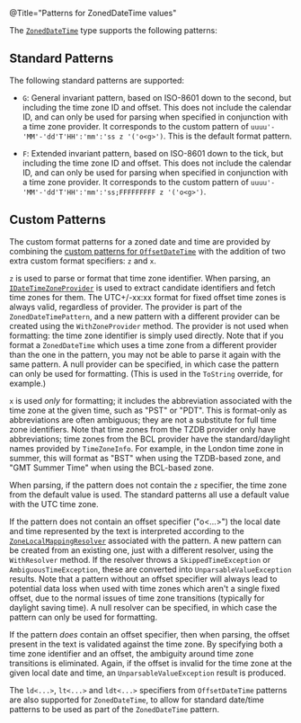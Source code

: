 @Title="Patterns for ZonedDateTime values"

The [`ZonedDateTime`](noda-type://NodaTime.ZonedDateTime) type supports the following patterns:

Standard Patterns
-----------------

The following standard patterns are supported:

- `G`: General invariant pattern, based on ISO-8601 down to the second, but including the time zone ID and offset. This does not include the calendar ID, and can only be used for parsing when
specified in conjunction with a time zone provider. It corresponds to the custom pattern of `uuuu'-'MM'-'dd'T'HH':'mm':'ss z '('o<g>')`. This is the default format pattern.

- `F`: Extended invariant pattern, based on ISO-8601 down to the tick, but including the time zone ID and offset. This does not include the calendar ID, and can only be used for parsing when
specified in conjunction with a time zone provider. It corresponds to the custom pattern of `uuuu'-'MM'-'dd'T'HH':'mm':'ss;FFFFFFFFF z '('o<g>')`.

Custom Patterns
---------------

The custom format patterns for a zoned date and time are provided by combining
the [custom patterns for `OffsetDateTime`](offsetdatetime-patterns) with
the addition of two extra custom format specifiers: `z` and `x`.

`z` is used to parse or format that time zone identifier. When parsing, an [`IDateTimeZoneProvider`](noda-type://NodaTime.IDateTimeZoneProvider) is used to extract candidate identifiers
and fetch time zones for them. The UTC+/-xx:xx format for fixed offset time zones is always valid, regardless of provider. The provider is part of the `ZonedDateTimePattern`, and
a new pattern with a different provider can be created using the `WithZoneProvider` method. The provider is not used when formatting: the time zone identifier is simply used directly.
Note that if you format a `ZonedDateTime` which uses a time zone from a different provider than the one in the pattern, you may not be able to parse it again with the same pattern.
A null provider can be specified, in which case the pattern can only be used for formatting. (This is used in the `ToString` override, for example.)

`x` is used *only* for formatting; it includes the abbreviation associated with the time zone at the given time, such as "PST" or "PDT". This is format-only as abbreviations are often ambiguous; they are not a substitute for full time zone identifiers.
Note that time zones from the TZDB provider only have abbreviations; time zones from the BCL provider have the standard/daylight names provided by `TimeZoneInfo`. For example, in the London time zone in summer, this will format as "BST" when using the TZDB-based zone, and "GMT Summer Time" when using the BCL-based zone.

When parsing, if the pattern does not contain the `z` specifier, the time zone from the default value is used. The standard patterns all use a default value with the UTC time zone.

If the pattern does not contain an offset specifier ("o&lt;...&gt;") the local date and time represented by the text is interpreted according to
the [`ZoneLocalMappingResolver`](noda-type://NodaTime.TimeZones.ZoneLocalMappingResolver) associated with the pattern.
A new pattern can be created from an existing one, just with a different resolver, using the `WithResolver` method. If the resolver throws a `SkippedTimeException` or `AmbiguousTimeException`,
these are converted into `UnparsableValueException` results. Note that a pattern without an offset specifier will always lead to potential data loss when used with time zones which
aren't a single fixed offset, due to the normal issues of time zone transitions (typically for daylight saving time).
A null resolver can be specified, in which case the pattern can only be used for formatting.

If the pattern *does* contain an offset specifier, then when parsing, the offset present in the text is validated against the time zone. By specifying both a time zone identifier and an offset, the ambiguity around time zone transitions is eliminated. Again, if the offset is invalid for the time zone at the given local date and time, an `UnparsableValueException` result is produced.

The `ld<...>`, `lt<...>` and `ldt<...>` specifiers from `OffsetDateTime` patterns are also supported for `ZonedDateTime`, to allow for standard date/time patterns to be used as part of the `ZonedDateTime` pattern.
